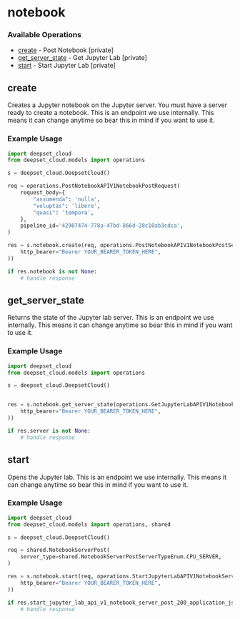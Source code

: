# notebook

### Available Operations

* [create](#create) - Post Notebook [private]
* [get_server_state](#get_server_state) - Get Jupyter Lab [private]
* [start](#start) - Start Jupyter Lab [private]

## create

Creates a Jupyter notebook on the Jupyter server. You must have a server ready to create a notebook. This is an endpoint we use internally. This means it can change anytime so bear this in mind if you want to use it.

### Example Usage

```python
import deepset_cloud
from deepset_cloud.models import operations

s = deepset_cloud.DeepsetCloud()

req = operations.PostNotebookAPIV1NotebookPostRequest(
    request_body={
        "assumenda": 'nulla',
        "voluptas": 'libero',
        "quasi": 'tempora',
    },
    pipeline_id='42907474-778a-47bd-866d-28c10ab3cdca',
)

res = s.notebook.create(req, operations.PostNotebookAPIV1NotebookPostSecurity(
    http_bearer="Bearer YOUR_BEARER_TOKEN_HERE",
))

if res.notebook is not None:
    # handle response
```

## get_server_state

Returns the state of the Jupyter lab server. This is an endpoint we use internally. This means it can change anytime so bear this in mind if you want to use it.

### Example Usage

```python
import deepset_cloud
from deepset_cloud.models import operations

s = deepset_cloud.DeepsetCloud()


res = s.notebook.get_server_state(operations.GetJupyterLabAPIV1NotebookServerGetSecurity(
    http_bearer="Bearer YOUR_BEARER_TOKEN_HERE",
))

if res.server is not None:
    # handle response
```

## start

Opens the Jupyter lab. This is an endpoint we use internally. This means it can change anytime so bear this in mind if you want to use it.

### Example Usage

```python
import deepset_cloud
from deepset_cloud.models import operations, shared

s = deepset_cloud.DeepsetCloud()

req = shared.NotebookServerPost(
    server_type=shared.NotebookServerPostServerTypeEnum.CPU_SERVER,
)

res = s.notebook.start(req, operations.StartJupyterLabAPIV1NotebookServerPostSecurity(
    http_bearer="Bearer YOUR_BEARER_TOKEN_HERE",
))

if res.start_jupyter_lab_api_v1_notebook_server_post_200_application_json_any is not None:
    # handle response
```
